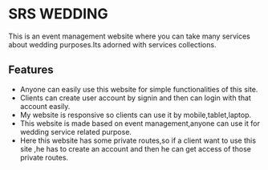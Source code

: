 
# SRS WEDDING

This is an event management website where you can take many services about wedding purposes.Its adorned with services collections.




## Features

 - Anyone can easily use this website for simple functionalities of this site.
 - Clients can create user account by signin and then can login with that account easily.
 - My website is responsive so clients can use it by mobile,tablet,laptop.
 - This website is made based on event management,anyone can use it for wedding service related purpose.
 - Here this website has some private routes,so if a client want to use this site ,he has to create an account and then he can get access of those private routes.
